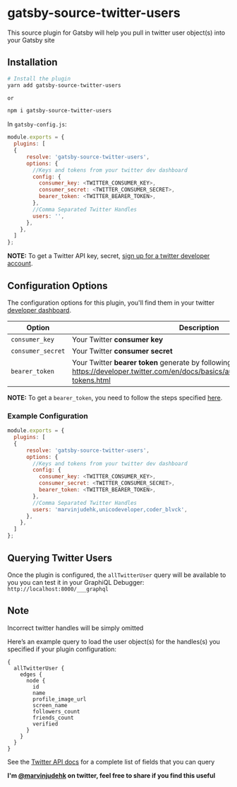 # gatsby-source-twitter-users

This source plugin for Gatsby will help you pull in twitter user object(s) into your Gatsby site

## Installation

```sh
# Install the plugin
yarn add gatsby-source-twitter-users 

or

npm i gatsby-source-twitter-users
```

In `gatsby-config.js`:

```js
module.exports = {
  plugins: [
  {
      resolve: 'gatsby-source-twitter-users',
      options: {
        //Keys and tokens from your twitter dev dashboard
        config: {
          consumer_key: <TWITTER_CONSUMER_KEY>,
          consumer_secret: <TWITTER_CONSUMER_SECRET>,
          bearer_token: <TWITTER_BEARER_TOKEN>,
        },
        //Comma Separated Twitter Handles
        users: '',
      },
    },
  ]
};
```

**NOTE:** To get a Twitter API key, secret, [sign up for a twitter developer account](https://developer.twitter.com/).

## Configuration Options

The configuration options for this plugin, you'll find them in your twitter [developer dashboard](https://developer.twitter.com/en/apps).

| Option            | Description                                                                                                                                                         |
| ----------------- | ------------------------------------------------------------------------------------------------------------------------------------------------------------------- |
| `consumer_key`    | Your Twitter **consumer key**                                                                                                                                       |  |
| `consumer_secret` | Your Twitter **consumer secret**                                                                                                                                    |
| `bearer_token`    | Your Twitter **bearer token** generate by following the steps specified here: https://developer.twitter.com/en/docs/basics/authentication/guides/bearer-tokens.html |

**NOTE:** To get a `bearer_token`, you need to follow the steps specified [here](https://developer.twitter.com/en/docs/basics/authentication/guides/bearer-tokens.html).

### Example Configuration

```js
module.exports = {
  plugins: [
  {
      resolve: 'gatsby-source-twitter-users',
      options: {
        //Keys and tokens from your twitter dev dashboard
        config: {
          consumer_key: <TWITTER_CONSUMER_KEY>,
          consumer_secret: <TWITTER_CONSUMER_SECRET>,
          bearer_token: <TWITTER_BEARER_TOKEN>,
        },
        //Comma Separated Twitter Handles
        users: 'marvinjudehk,unicodeveloper,coder_blvck',
      },
    },
  ]
};
```

## Querying Twitter Users

Once the plugin is configured, the `allTwitterUser` query will be available to you
you can test it in your GraphiQL Debugger: `http://localhost:8000/___graphql`

## Note

Incorrect twitter handles will be simply omitted

Here’s an example query to load the user object(s) for the handles(s) you specified if your plugin configuration:

```gql
{
  allTwitterUser {
    edges {
      node {
        id
        name
        profile_image_url
        screen_name
        followers_count
        friends_count
        verified
      }
    }
  }
}
```

See the [Twitter API docs](https://developer.twitter.com/en/docs/tweets/data-dictionary/overview/user-object.html) for a complete list of fields that you can query

**I'm [@marvinjudehk](https://developer.twitter.com/marvinjudehk) on twitter, feel free to share if you find this useful**
